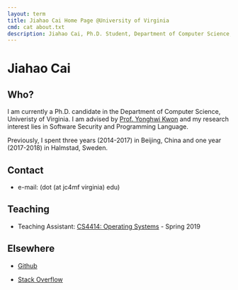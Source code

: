 ```yaml
---
layout: term
title: Jiahao Cai Home Page @University of Virginia
cmd: cat about.txt
description: Jiahao Cai, Ph.D. Student, Department of Computer Science, University of Virginia.
---
```


<script>
$.getJSON("quote.json", function(json) {
  index = Math.floor(Math.random() * json.length);
  var _quote = json[index];
  console.log(index);
  console.log(_quote); // this will show the info it in firebug console
  var quote = document.createElement("div"); 
  quote.innerHTML = _quote.saying + '<br><p align="right"> --' + _quote.author + '</p>';
  quote.style.cssText = "width:15em;margin-top: 20px;position: absolute;margin-left: 70%;margin-right: 5%;height:0;";
  console.log(quote);
  var site = document.getElementsByClassName("site")[0];
  document.body.insertBefore(quote, site);
});
</script>

# Jiahao Cai

## Who?

I am currently a Ph.D. candidate in the Department of Computer Science, Univeristy of Virginia. I am advised by [Prof. Yonghwi Kwon](https://yonghwi-kwon.github.io) and my research interest lies in Software Security and Programming Language. 

Previously, I spent three years (2014-2017) in Beijing, China and one year (2017-2018) in Halmstad, Sweden.

## Contact
+ e-mail: (dot (at jc4mf virginia) edu)

## Teaching
+ Teaching Assistant: [CS4414: Operating Systems](https://www.cs.virginia.edu/~cr4bd/4414/S2019/) - Spring 2019

## Elsewhere
+ <a class = "dir" href="https://github.com/jiahao42">Github</a>
<!-- + <a class = "dir" href="https://twitter.com/caterpillarous">Twitter</a> -->
+ <a class = "dir" href="https://stackoverflow.com/users/story/5685664">Stack Overflow</a>

